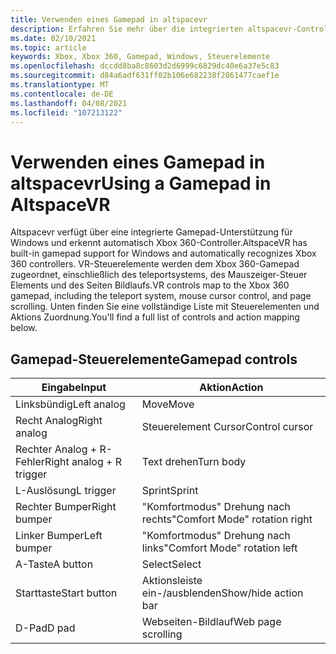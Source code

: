 ```yaml
---
title: Verwenden eines Gamepad in altspacevr
description: Erfahren Sie mehr über die integrierten altspacevr-Controller Zuordnungen für Xbox 360-und Gamepad-Controller.
ms.date: 02/10/2021
ms.topic: article
keywords: Xbox, Xbox 360, Gamepad, Windows, Steuerelemente
ms.openlocfilehash: dccdd8ba8c8603d2d6999c6829dc40e6a37e5c83
ms.sourcegitcommit: d84a6adf631ff02b106e682238f2861477caef1e
ms.translationtype: MT
ms.contentlocale: de-DE
ms.lasthandoff: 04/08/2021
ms.locfileid: "107213122"
---
```

# <a name="using-a-gamepad-in-altspacevr"></a><span data-ttu-id="79635-104">Verwenden eines Gamepad in altspacevr</span><span class="sxs-lookup"><span data-stu-id="79635-104">Using a Gamepad in AltspaceVR</span></span>

<span data-ttu-id="79635-105">Altspacevr verfügt über eine integrierte Gamepad-Unterstützung für Windows und erkennt automatisch Xbox 360-Controller.</span><span class="sxs-lookup"><span data-stu-id="79635-105">AltspaceVR has built-in gamepad support for Windows and automatically recognizes Xbox 360 controllers.</span></span> <span data-ttu-id="79635-106">VR-Steuerelemente werden dem Xbox 360-Gamepad zugeordnet, einschließlich des teleportsystems, des Mauszeiger-Steuer Elements und des Seiten Bildlaufs.</span><span class="sxs-lookup"><span data-stu-id="79635-106">VR controls map to the Xbox 360 gamepad, including the teleport system, mouse cursor control, and page scrolling.</span></span> <span data-ttu-id="79635-107">Unten finden Sie eine vollständige Liste mit Steuerelementen und Aktions Zuordnung.</span><span class="sxs-lookup"><span data-stu-id="79635-107">You'll find a full list of controls and action mapping below.</span></span>

## <a name="gamepad-controls"></a><span data-ttu-id="79635-108">Gamepad-Steuerelemente</span><span class="sxs-lookup"><span data-stu-id="79635-108">Gamepad controls</span></span>

| <span data-ttu-id="79635-109">Eingabe</span><span class="sxs-lookup"><span data-stu-id="79635-109">Input</span></span> | <span data-ttu-id="79635-110">Aktion</span><span class="sxs-lookup"><span data-stu-id="79635-110">Action</span></span> |
|---|---|
| <span data-ttu-id="79635-111">Linksbündig</span><span class="sxs-lookup"><span data-stu-id="79635-111">Left analog</span></span> | <span data-ttu-id="79635-112">Move</span><span class="sxs-lookup"><span data-stu-id="79635-112">Move</span></span> |
| <span data-ttu-id="79635-113">Recht Analog</span><span class="sxs-lookup"><span data-stu-id="79635-113">Right analog</span></span> | <span data-ttu-id="79635-114">Steuerelement Cursor</span><span class="sxs-lookup"><span data-stu-id="79635-114">Control cursor</span></span> |
| <span data-ttu-id="79635-115">Rechter Analog + R-Fehler</span><span class="sxs-lookup"><span data-stu-id="79635-115">Right analog + R trigger</span></span> | <span data-ttu-id="79635-116">Text drehen</span><span class="sxs-lookup"><span data-stu-id="79635-116">Turn body</span></span> |
| <span data-ttu-id="79635-117">L-Auslösung</span><span class="sxs-lookup"><span data-stu-id="79635-117">L trigger</span></span> | <span data-ttu-id="79635-118">Sprint</span><span class="sxs-lookup"><span data-stu-id="79635-118">Sprint</span></span> |
| <span data-ttu-id="79635-119">Rechter Bumper</span><span class="sxs-lookup"><span data-stu-id="79635-119">Right bumper</span></span> | <span data-ttu-id="79635-120">"Komfortmodus" Drehung nach rechts</span><span class="sxs-lookup"><span data-stu-id="79635-120">"Comfort Mode" rotation right</span></span> |
| <span data-ttu-id="79635-121">Linker Bumper</span><span class="sxs-lookup"><span data-stu-id="79635-121">Left bumper</span></span> | <span data-ttu-id="79635-122">"Komfortmodus" Drehung nach links</span><span class="sxs-lookup"><span data-stu-id="79635-122">"Comfort Mode" rotation left</span></span> |
| <span data-ttu-id="79635-123">A-Taste</span><span class="sxs-lookup"><span data-stu-id="79635-123">A button</span></span> | <span data-ttu-id="79635-124">Select</span><span class="sxs-lookup"><span data-stu-id="79635-124">Select</span></span> |
| <span data-ttu-id="79635-125">Starttaste</span><span class="sxs-lookup"><span data-stu-id="79635-125">Start button</span></span> | <span data-ttu-id="79635-126">Aktionsleiste ein-/ausblenden</span><span class="sxs-lookup"><span data-stu-id="79635-126">Show/hide action bar</span></span> |
| <span data-ttu-id="79635-127">D-Pad</span><span class="sxs-lookup"><span data-stu-id="79635-127">D pad</span></span> | <span data-ttu-id="79635-128">Webseiten-Bildlauf</span><span class="sxs-lookup"><span data-stu-id="79635-128">Web page scrolling</span></span> |